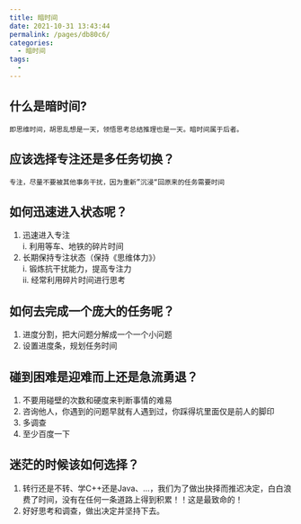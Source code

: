 ```yaml
---
title: 暗时间
date: 2021-10-31 13:43:44
permalink: /pages/db80c6/
categories:
  - 暗时间
tags:
  - 
---
```

## 什么是暗时间?  
```
即思维时间，胡思乱想是一天，领悟思考总结推理也是一天。暗时间属于后者。
```

## 应该选择专注还是多任务切换？
```
专注，尽量不要被其他事务干扰，因为重新”沉浸“回原来的任务需要时间
```
## 如何迅速进入状态呢？
1. 迅速进入专注  
    i. 利用等车、地铁的碎片时间  
2. 长期保持专注状态（保持《思维体力》）  
    i. 锻炼抗干扰能力，提高专注力  
    ii. 经常利用碎片时间进行思考
	
## 如何去完成一个庞大的任务呢？  
1. 进度分割，把大问题分解成一个一个小问题  
2. 设置进度条，规划任务时间
	
## 碰到困难是迎难而上还是急流勇退？
1. 不要用碰壁的次数和硬度来判断事情的难易
2. 咨询他人，你遇到的问题早就有人遇到过，你踩得坑里面仅是前人的脚印
3. 多调查
4. 至少百度一下
	
## 迷茫的时候该如何选择？
1. 转行还是不转、学C++还是Java、…，我们为了做出抉择而推迟决定，白白浪费了时间，没有在任何一条道路上得到积累！！这是最致命的！  
1. 好好思考和调查，做出决定并坚持下去。	
